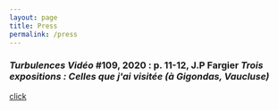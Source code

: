 ```yaml
---
layout: page
title: Press
permalink: /press
---
```


<h3> 
  <i><b> Turbulences Vidéo </b></i> #109, 2020 : 
  p. 11-12, J.P Fargier 
  <i> Trois expositions : Celles que j'ai visitée (à Gigondas, Vaucluse) </i>
</h3>
  
  <a href="https://www.dropbox.com/s/me1bybo0i0r6n5i/TV%23109.pdf?dl=0&fbclid=IwAR1XFC9PVxf6j6tcpV-mu0OeJKx30pj5M_4FkhqXJiQlLq96eV9hGL7Wer0">click</a>


